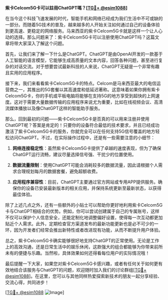 **紫卡Celcom5G卡可以註冊ChatGPT嗎？[[TG💪+ @esim1088](https://t.me/s/esim1088)]**

在当今这个科技飞速发展的时代，智能手机和网络已经成为我们生活中不可或缺的一部分。而随着5G技术的普及，越来越多的人开始关注如何通过自己的设备体验到更高速、更稳定的网络服务。马来西亚的紫卡Celcom5G卡就是这样一个让人心动的选择。那么问题来了：紫卡Celcom5G卡可以注册使用ChatGPT吗？这篇文章将带大家深入了解这个问题。

首先，让我们来了解一下什么是ChatGPT。ChatGPT是由OpenAI开发的一款基于人工智能的语言模型，它能够生成高质量的文本内容，回答各种问题，甚至进行复杂的对话交流。对于想要尝试最新科技的人来说，ChatGPT无疑是一个非常有趣且实用的应用程序。

接下来，我们来看看紫卡Celcom5G卡的特点。Celcom是马来西亚最大的电信运营商之一，其推出的5G套餐以其高速度和低延迟著称。这意味着如果你拥有紫卡Celcom5G卡，你的手机或平板电脑将能够在支持5G的地方享受到超快的上网速度。这对于需要大量数据传输的应用程序来说尤为重要，比如在线视频会议、高清流媒体播放以及像ChatGPT这样的智能助手服务。

那么，回到最初的问题——紫卡Celcom5G卡是否真的可以用来注册并使用ChatGPT呢？答案是肯定的！只要你的设备符合最低的技术要求，并且已经成功激活了紫卡Celcom5G卡的服务，你就完全可以在任何支持5G信号覆盖的地方轻松访问ChatGPT。不过，在实际操作过程中，还是有一些需要注意的小细节：

1. **网络连接稳定性**：虽然紫卡Celcom5G卡提供了卓越的速度表现，但为了确保ChatGPT运行流畅，建议尽量选择信号强、干扰少的位置使用。
   
2. **数据流量限制**：使用ChatGPT可能会消耗较多的数据流量，因此请根据个人需求合理规划每月的数据套餐，避免超额收费。

3. **应用程序兼容性**：目前，ChatGPT主要通过官方网站或专用APP提供服务。确保你的设备已安装最新版本的相关应用，并保持系统更新至最新状态，以获得最佳体验。

除了上述几点之外，还有一些额外的小贴士可以帮助你更好地利用紫卡Celcom5G卡与ChatGPT相结合的优势。例如，你可以尝试创建属于自己的专属账号，这样不仅可以保护个人信息安全，还能定制化地调整偏好设置，使得每一次互动都更加贴近个人需求。此外，定期检查官方渠道发布的最新功能更新也是必不可少的一环，因为开发者们经常会推出新特性或者改进现有功能，从而不断提升用户体验。

总之，紫卡Celcom5G卡确实能够很好地支持ChatGPT的正常使用。无论是工作上的高效沟通，还是日常生活中的娱乐休闲，这款强大的组合都能够为你带来前所未有的便捷与乐趣。当然啦，具体效果如何还得看每位用户的实际情况哦！

最后提醒一下大家，如果您对紫卡Celcom5G卡感兴趣，或者有任何关于如何更有效地结合该服务与ChatGPT的问题，欢迎随时加入我们的讨论群组[[TG💪+ @esim1088](https://t.me/s/esim1088)]。在这里，您可以与其他同样热爱探索新技术的朋友一起分享经验、交流心得，共同进步！

[[TG💪+ @esim1088](https://t.me/s/esim1088) ![Image](https://i.postimg.cc/4NQfJmqS/Snipaste-2025-05-13-00-14-12.png)]